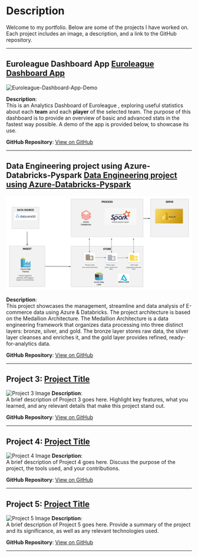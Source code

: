 # Description

Welcome to my portfolio. Below are some of the projects I have worked on. Each project includes an image, a description, and a link to the GitHub repository.

---

## Euroleague Dashboard App [Euroleague Dashboard App](https://github.com/ThanasisKouras/Euroleague-dashboard-app)
![Euroleague-Dashboard-App-Demo](assets/img/euroleague-app-browsing.gif)

**Description**:  
This is an Analytics Dashboard of Euroleague , exploring useful statistics about each **team** and each **player** of the selected team. The purpose of this dashboard is to provide an overview of basic and advanced stats in the fastest way possible. A demo of the app is provided below, to showcase its use.

**GitHub Repository**: [View on GitHub](https://github.com/ThanasisKouras/Euroleague-dashboard-app)

---

## Data Engineering project using Azure-Databricks-Pyspark [Data Engineering project using Azure-Databricks-Pyspark](https://github.com/ThanasisKouras/E-Commerce-Data-Engineering-project-Azure-Databricks-Pyspark)
![Data Engineering project architecture image](assets/img/Architecture.png)

**Description**:  
This project showcases the management, streamline and data analysis of E-commerce data using Azure & Databricks. The project architecture is based on the Medallion Architecture. The Medallion Architecture is a data engineering framework that organizes data processing into three distinct layers: bronze, silver, and gold. The bronze layer stores raw data, the silver layer cleanses and enriches it, and the gold layer provides refined, ready-for-analytics data.

**GitHub Repository**: [View on GitHub](https://github.com/ThanasisKouras/E-Commerce-Data-Engineering-project-Azure-Databricks-Pyspark)

---

## Project 3: [Project Title](#)
![Project 3 Image](link-to-your-image-3.jpg)
**Description**:  
A brief description of Project 3 goes here. Highlight key features, what you learned, and any relevant details that make this project stand out.

**GitHub Repository**: [View on GitHub](https://github.com/yourusername/project3)

---

## Project 4: [Project Title](#)
![Project 4 Image](link-to-your-image-4.jpg)
**Description**:  
A brief description of Project 4 goes here. Discuss the purpose of the project, the tools used, and your contributions.

**GitHub Repository**: [View on GitHub](https://github.com/yourusername/project4)

---

## Project 5: [Project Title](#)
![Project 5 Image](link-to-your-image-5.jpg)
**Description**:  
A brief description of Project 5 goes here. Provide a summary of the project and its significance, as well as any relevant technologies used.

**GitHub Repository**: [View on GitHub](https://github.com/yourusername/project5)

---


